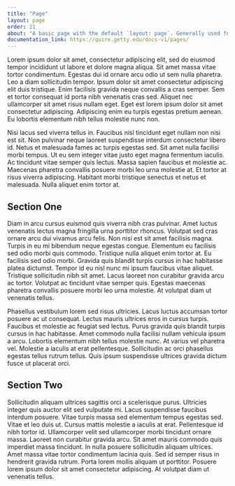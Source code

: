 ```yaml
---
title: "Page"
layout: page
order: 21
about: "A basic page with the default `layout: page`. Generally used for front and backmatter in a book."
documentation_link: https://quire.getty.edu/docs-v1/pages/
---
```


Lorem ipsum dolor sit amet, consectetur adipiscing elit, sed do eiusmod tempor incididunt ut labore et dolore magna aliqua. Sit amet massa vitae tortor condimentum. Egestas dui id ornare arcu odio ut sem nulla pharetra. Leo a diam sollicitudin tempor. Ipsum dolor sit amet consectetur adipiscing elit duis tristique. Enim facilisis gravida neque convallis a cras semper. Sem et tortor consequat id porta nibh venenatis cras sed. Aliquet nec ullamcorper sit amet risus nullam eget. Eget est lorem ipsum dolor sit amet consectetur adipiscing. Adipiscing enim eu turpis egestas pretium aenean. Eu lobortis elementum nibh tellus molestie nunc non.

Nisi lacus sed viverra tellus in. Faucibus nisl tincidunt eget nullam non nisi est sit. Non pulvinar neque laoreet suspendisse interdum consectetur libero id. Netus et malesuada fames ac turpis egestas sed. Sit amet nulla facilisi morbi tempus. Ut eu sem integer vitae justo eget magna fermentum iaculis. Ac tincidunt vitae semper quis lectus. Massa sapien faucibus et molestie ac. Maecenas pharetra convallis posuere morbi leo urna molestie at. Et tortor at risus viverra adipiscing. Habitant morbi tristique senectus et netus et malesuada. Nulla aliquet enim tortor at.

## Section One

Diam in arcu cursus euismod quis viverra nibh cras pulvinar. Amet luctus venenatis lectus magna fringilla urna porttitor rhoncus. Volutpat sed cras ornare arcu dui vivamus arcu felis. Non nisi est sit amet facilisis magna. Turpis in eu mi bibendum neque egestas congue. Elementum eu facilisis sed odio morbi quis commodo. Tristique nulla aliquet enim tortor at. Eu facilisis sed odio morbi. Gravida quis blandit turpis cursus in hac habitasse platea dictumst. Tempor id eu nisl nunc mi ipsum faucibus vitae aliquet. Tristique sollicitudin nibh sit amet. Lacus laoreet non curabitur gravida arcu ac tortor. Volutpat ac tincidunt vitae semper quis. Egestas maecenas pharetra convallis posuere morbi leo urna molestie. At volutpat diam ut venenatis tellus.

Phasellus vestibulum lorem sed risus ultricies. Lacus luctus accumsan tortor posuere ac ut consequat. Lectus mauris ultrices eros in cursus turpis. Faucibus et molestie ac feugiat sed lectus. Purus gravida quis blandit turpis cursus in hac habitasse. Amet commodo nulla facilisi nullam vehicula ipsum a arcu. Lobortis elementum nibh tellus molestie nunc. At varius vel pharetra vel. Molestie a iaculis at erat pellentesque. Sollicitudin ac orci phasellus egestas tellus rutrum tellus. Quis ipsum suspendisse ultrices gravida dictum fusce ut placerat orci.

## Section Two

Sollicitudin aliquam ultrices sagittis orci a scelerisque purus. Ultricies integer quis auctor elit sed vulputate mi. Lacus suspendisse faucibus interdum posuere. Vitae turpis massa sed elementum tempus egestas sed. Vitae et leo duis ut. Cursus mattis molestie a iaculis at erat. Pellentesque id nibh tortor id. Ullamcorper velit sed ullamcorper morbi tincidunt ornare massa. Laoreet non curabitur gravida arcu. Sit amet mauris commodo quis imperdiet massa tincidunt. In nulla posuere sollicitudin aliquam ultrices. Amet massa vitae tortor condimentum lacinia quis. Sed id semper risus in hendrerit gravida rutrum. Porta lorem mollis aliquam ut porttitor. Posuere lorem ipsum dolor sit amet consectetur adipiscing. At volutpat diam ut venenatis tellus.
